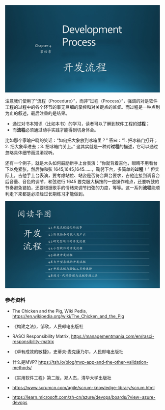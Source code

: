 

<img src="Images/Slide1.JPG"/>

注意我们使用了“流程（Procedure）”，而非“过程（Process）”，强调的对是软件工程的过程中的各个环节的事无巨细的掌控和对关键点的监督。而过程是一种点到为止的叙述，最后注重的是结果。

- 通过对书本知识（比如本书）的学习，读者可以了解到软件工程的**过程**；
- 而**流程**必须通过动手实践才能得到切身体会。

比如那个家喻户晓的笑话：“如何把大象放到冰箱里？” 答曰：“1. 把冰箱门打开；2. 把大象牵进去；3. 把冰箱门关上。” 这其实就是一种对**过程**的描述，它可以通过忽略具体细节而混淆视听。

还有一个例子，就是木头如何鼓励新手上台表演：“你就背着吉他，眼睛不用看台下以免紧张，然后弹和弦 1645,1645,1645......，鞠躬下台，多简单的**过程**！” 但实际上，吉他手上台表演，要考虑站位、站姿是否符合舞台要求，吉他连接到调音台后音量、音色的调节，和弦进行 1645 要克服大横按的一些操作难点，还要听鼓的节奏避免错拍，还要根据歌手的情绪来调节扫弦的力度，等等。这一系列**流程**能顺利走下来都是必须经过长期练习才能做到。


<img src="Images/Slide2.JPG"/>



### 参考资料

- The Chicken and the Pig, Wiki Pedia, https://en.wikipedia.org/wiki/The_Chicken_and_the_Pig
- 《构建之法》，邹欣，人民邮电出版社
- RASCI Responsibility Matrix, https://managementmania.com/en/rasci-responsibility-matrix
- 《卓有成效的敏捷》，史蒂夫·麦克康乃尔，人民邮电出版社

- 什么是MVP? https://tsh.io/blog/mvp-app-and-the-other-validation-methods/

- 《实用软件工程》第二版，郑人杰，清华大学出版社


- https://www.scrumcn.com/agile/scrum-knowledge-library/scrum.html


- https://learn.microsoft.com/zh-cn/azure/devops/boards/?view=azure-devops